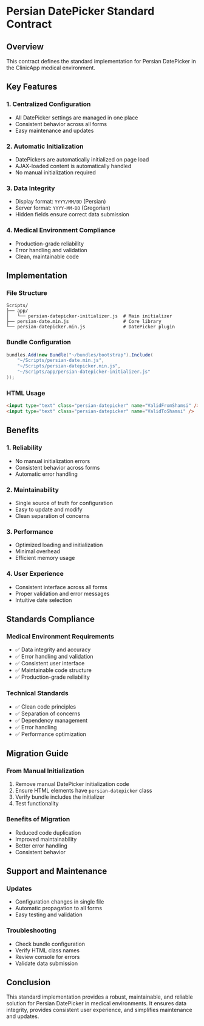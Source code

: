 # Persian DatePicker Standard Contract

## Overview
This contract defines the standard implementation for Persian DatePicker in the ClinicApp medical environment.

## Key Features

### 1. Centralized Configuration
- All DatePicker settings are managed in one place
- Consistent behavior across all forms
- Easy maintenance and updates

### 2. Automatic Initialization
- DatePickers are automatically initialized on page load
- AJAX-loaded content is automatically handled
- No manual initialization required

### 3. Data Integrity
- Display format: `YYYY/MM/DD` (Persian)
- Server format: `YYYY-MM-DD` (Gregorian)
- Hidden fields ensure correct data submission

### 4. Medical Environment Compliance
- Production-grade reliability
- Error handling and validation
- Clean, maintainable code

## Implementation

### File Structure
```
Scripts/
├── app/
│   └── persian-datepicker-initializer.js  # Main initializer
├── persian-date.min.js                    # Core library
└── persian-datepicker.min.js              # DatePicker plugin
```

### Bundle Configuration
```csharp
bundles.Add(new Bundle("~/bundles/bootstrap").Include(
    "~/Scripts/persian-date.min.js",
    "~/Scripts/persian-datepicker.min.js",
    "~/Scripts/app/persian-datepicker-initializer.js"
));
```

### HTML Usage
```html
<input type="text" class="persian-datepicker" name="ValidFromShamsi" />
<input type="text" class="persian-datepicker" name="ValidToShamsi" />
```

## Benefits

### 1. Reliability
- No manual initialization errors
- Consistent behavior across forms
- Automatic error handling

### 2. Maintainability
- Single source of truth for configuration
- Easy to update and modify
- Clean separation of concerns

### 3. Performance
- Optimized loading and initialization
- Minimal overhead
- Efficient memory usage

### 4. User Experience
- Consistent interface across all forms
- Proper validation and error messages
- Intuitive date selection

## Standards Compliance

### Medical Environment Requirements
- ✅ Data integrity and accuracy
- ✅ Error handling and validation
- ✅ Consistent user interface
- ✅ Maintainable code structure
- ✅ Production-grade reliability

### Technical Standards
- ✅ Clean code principles
- ✅ Separation of concerns
- ✅ Dependency management
- ✅ Error handling
- ✅ Performance optimization

## Migration Guide

### From Manual Initialization
1. Remove manual DatePicker initialization code
2. Ensure HTML elements have `persian-datepicker` class
3. Verify bundle includes the initializer
4. Test functionality

### Benefits of Migration
- Reduced code duplication
- Improved maintainability
- Better error handling
- Consistent behavior

## Support and Maintenance

### Updates
- Configuration changes in single file
- Automatic propagation to all forms
- Easy testing and validation

### Troubleshooting
- Check bundle configuration
- Verify HTML class names
- Review console for errors
- Validate data submission

## Conclusion

This standard implementation provides a robust, maintainable, and reliable solution for Persian DatePicker in medical environments. It ensures data integrity, provides consistent user experience, and simplifies maintenance and updates.
